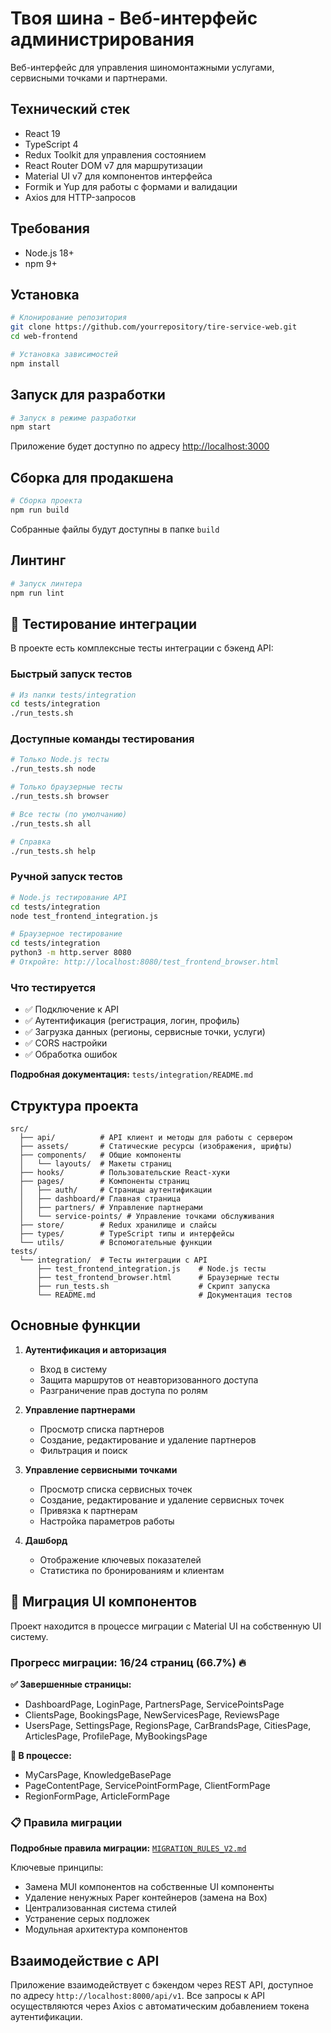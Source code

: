 # Твоя шина - Веб-интерфейс администрирования

Веб-интерфейс для управления шиномонтажными услугами, сервисными точками и партнерами.

## Технический стек

- React 19
- TypeScript 4
- Redux Toolkit для управления состоянием
- React Router DOM v7 для маршрутизации
- Material UI v7 для компонентов интерфейса
- Formik и Yup для работы с формами и валидации
- Axios для HTTP-запросов

## Требования

- Node.js 18+ 
- npm 9+

## Установка

```bash
# Клонирование репозитория
git clone https://github.com/yourrepository/tire-service-web.git
cd web-frontend

# Установка зависимостей
npm install
```

## Запуск для разработки

```bash
# Запуск в режиме разработки
npm start
```

Приложение будет доступно по адресу [http://localhost:3000](http://localhost:3000)

## Сборка для продакшена

```bash
# Сборка проекта
npm run build
```

Собранные файлы будут доступны в папке `build`

## Линтинг

```bash
# Запуск линтера
npm run lint
```

## 🧪 Тестирование интеграции

В проекте есть комплексные тесты интеграции с бэкенд API:

### Быстрый запуск тестов
```bash
# Из папки tests/integration
cd tests/integration
./run_tests.sh
```

### Доступные команды тестирования
```bash
# Только Node.js тесты
./run_tests.sh node

# Только браузерные тесты  
./run_tests.sh browser

# Все тесты (по умолчанию)
./run_tests.sh all

# Справка
./run_tests.sh help
```

### Ручной запуск тестов
```bash
# Node.js тестирование API
cd tests/integration
node test_frontend_integration.js

# Браузерное тестирование
cd tests/integration
python3 -m http.server 8080
# Откройте: http://localhost:8080/test_frontend_browser.html
```

### Что тестируется
- ✅ Подключение к API
- ✅ Аутентификация (регистрация, логин, профиль)
- ✅ Загрузка данных (регионы, сервисные точки, услуги)
- ✅ CORS настройки
- ✅ Обработка ошибок

**Подробная документация:** `tests/integration/README.md`

## Структура проекта

```
src/
  ├── api/          # API клиент и методы для работы с сервером
  ├── assets/       # Статические ресурсы (изображения, шрифты)
  ├── components/   # Общие компоненты
  │   └── layouts/  # Макеты страниц
  ├── hooks/        # Пользовательские React-хуки
  ├── pages/        # Компоненты страниц
  │   ├── auth/     # Страницы аутентификации
  │   ├── dashboard/# Главная страница
  │   ├── partners/ # Управление партнерами
  │   └── service-points/ # Управление точками обслуживания
  ├── store/        # Redux хранилище и слайсы
  ├── types/        # TypeScript типы и интерфейсы
  └── utils/        # Вспомогательные функции
tests/
  └── integration/  # Тесты интеграции с API
      ├── test_frontend_integration.js    # Node.js тесты
      ├── test_frontend_browser.html      # Браузерные тесты
      ├── run_tests.sh                    # Скрипт запуска
      └── README.md                       # Документация тестов
```

## Основные функции

1. **Аутентификация и авторизация**
   - Вход в систему
   - Защита маршрутов от неавторизованного доступа
   - Разграничение прав доступа по ролям

2. **Управление партнерами**
   - Просмотр списка партнеров
   - Создание, редактирование и удаление партнеров
   - Фильтрация и поиск

3. **Управление сервисными точками**
   - Просмотр списка сервисных точек
   - Создание, редактирование и удаление сервисных точек
   - Привязка к партнерам
   - Настройка параметров работы

4. **Дашборд**
   - Отображение ключевых показателей
   - Статистика по бронированиям и клиентам

## 🎨 Миграция UI компонентов

Проект находится в процессе миграции с Material UI на собственную UI систему.

### Прогресс миграции: 16/24 страниц (66.7%) 🔥

**✅ Завершенные страницы:**
- DashboardPage, LoginPage, PartnersPage, ServicePointsPage
- ClientsPage, BookingsPage, NewServicesPage, ReviewsPage
- UsersPage, SettingsPage, RegionsPage, CarBrandsPage, CitiesPage, ArticlesPage, ProfilePage, MyBookingsPage

**🔄 В процессе:**
- MyCarsPage, KnowledgeBasePage
- PageContentPage, ServicePointFormPage, ClientFormPage
- RegionFormPage, ArticleFormPage

### 📋 Правила миграции

**Подробные правила миграции:** [`MIGRATION_RULES_V2.md`](./MIGRATION_RULES_V2.md)

Ключевые принципы:
- Замена MUI компонентов на собственные UI компоненты
- Удаление ненужных Paper контейнеров (замена на Box)
- Централизованная система стилей
- Устранение серых подложек
- Модульная архитектура компонентов

## Взаимодействие с API

Приложение взаимодействует с бэкендом через REST API, доступное по адресу `http://localhost:8000/api/v1`.
Все запросы к API осуществляются через Axios с автоматическим добавлением токена аутентификации. 